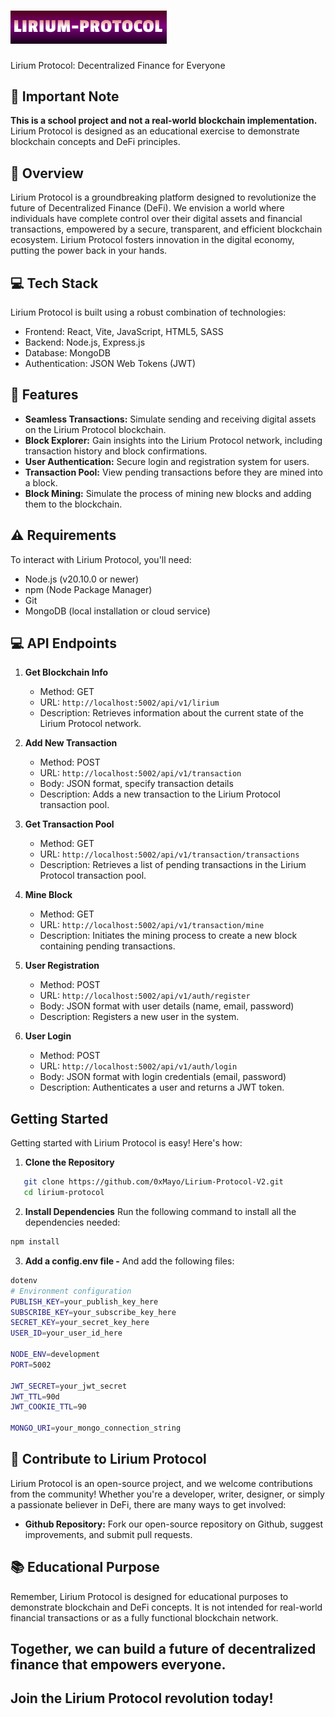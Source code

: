 # <img src="Lirium-frontend\src\assets\Lirium-Protocol-Logo.png" alt="Lirium Protocol Logo" width="250px"> 

Lirium Protocol: Decentralized Finance for Everyone 

## 📢 Important Note

**This is a school project and not a real-world blockchain implementation.** Lirium Protocol is designed as an educational exercise to demonstrate blockchain concepts and DeFi principles.

## 👋 Overview

Lirium Protocol is a groundbreaking platform designed to revolutionize the future of Decentralized Finance (DeFi). We envision a world where individuals have complete control over their digital assets and financial transactions, empowered by a secure, transparent, and efficient blockchain ecosystem. Lirium Protocol fosters innovation in the digital economy, putting the power back in your hands.

## 💻 Tech Stack

Lirium Protocol is built using a robust combination of technologies:

- Frontend: React, Vite, JavaScript, HTML5, SASS
- Backend: Node.js, Express.js
- Database: MongoDB
- Authentication: JSON Web Tokens (JWT)

## 🌟 Features

- **Seamless Transactions:** Simulate sending and receiving digital assets on the Lirium Protocol blockchain.
- **Block Explorer:** Gain insights into the Lirium Protocol network, including transaction history and block confirmations.
- **User Authentication:** Secure login and registration system for users.
- **Transaction Pool:** View pending transactions before they are mined into a block.
- **Block Mining:** Simulate the process of mining new blocks and adding them to the blockchain.

##  ⚠️ Requirements

To interact with Lirium Protocol, you'll need:

- Node.js (v20.10.0 or newer)
- npm (Node Package Manager)
- Git
- MongoDB (local installation or cloud service)

## 💻 API Endpoints

1. **Get Blockchain Info**
   - Method: GET
   - URL: `http://localhost:5002/api/v1/lirium`
   - Description: Retrieves information about the current state of the Lirium Protocol network.

2. **Add New Transaction**
   - Method: POST
   - URL: `http://localhost:5002/api/v1/transaction`
   - Body: JSON format, specify transaction details
   - Description: Adds a new transaction to the Lirium Protocol transaction pool.

3. **Get Transaction Pool**
   - Method: GET
   - URL: `http://localhost:5002/api/v1/transaction/transactions`
   - Description: Retrieves a list of pending transactions in the Lirium Protocol transaction pool.

4. **Mine Block**
   - Method: GET
   - URL: `http://localhost:5002/api/v1/transaction/mine`
   - Description: Initiates the mining process to create a new block containing pending transactions.

5. **User Registration**
   - Method: POST
   - URL: `http://localhost:5002/api/v1/auth/register`
   - Body: JSON format with user details (name, email, password)
   - Description: Registers a new user in the system.

6. **User Login**
   - Method: POST
   - URL: `http://localhost:5002/api/v1/auth/login`
   - Body: JSON format with login credentials (email, password)
   - Description: Authenticates a user and returns a JWT token.


##  Getting Started

Getting started with Lirium Protocol is easy! Here's how:

1. **Clone the Repository**

```bash
   git clone https://github.com/0xMayo/Lirium-Protocol-V2.git
   cd lirium-protocol
```

2. **Install Dependencies**  Run the following command to install all the dependencies needed:

```bash
npm install
```

3. **Add a config.env file -** And add the following files: 

```bash
dotenv
# Environment configuration
PUBLISH_KEY=your_publish_key_here
SUBSCRIBE_KEY=your_subscribe_key_here
SECRET_KEY=your_secret_key_here
USER_ID=your_user_id_here

NODE_ENV=development
PORT=5002

JWT_SECRET=your_jwt_secret
JWT_TTL=90d
JWT_COOKIE_TTL=90

MONGO_URI=your_mongo_connection_string
```

## 🤝 Contribute to Lirium Protocol

Lirium Protocol is an open-source project, and we welcome contributions from the community! Whether you're a developer, writer, designer, or simply a passionate believer in DeFi, there are many ways to get involved:

* **Github Repository:** Fork our open-source repository on Github, suggest improvements, and submit pull requests.

## 📚 Educational Purpose

Remember, Lirium Protocol is designed for educational purposes to demonstrate blockchain and DeFi concepts. It is not intended for real-world financial transactions or as a fully functional blockchain network.

## Together, we can build a future of decentralized finance that empowers everyone. 

## Join the Lirium Protocol revolution today! 